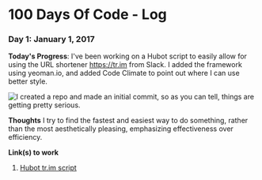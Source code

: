 # 100 Days Of Code - Log

### Day 1: January 1, 2017

**Today's Progress**: I've been working on a Hubot script to easily allow for using the URL shortener https://tr.im from Slack. I added the framework using yeoman.io, and added Code Climate to point out where I can use better style.

![I created a repo and made an initial commit, so as you can tell, things are getting pretty serious.](https://pbs.twimg.com/media/B9B45qUIQAAAJKJ.png:large)

**Thoughts** I try to find the fastest and easiest way to do something, rather than the most aesthetically pleasing, emphasizing effectiveness over efficiency. 

**Link(s) to work**

1. [Hubot tr.im script](https://github.com/hollomancer/hubot-trim)
